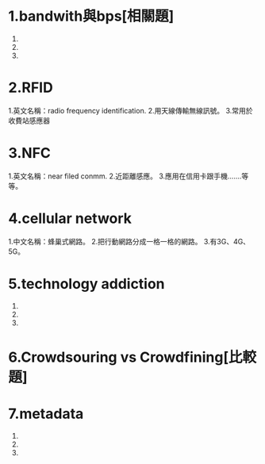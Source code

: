 # 1.bandwith與bps[相關題]
1.
2.
3.
# 2.RFID
1.英文名稱：radio frequency identification.
2.用天線傳輸無線訊號。
3.常用於收費站感應器
# 3.NFC
1.英文名稱：near filed conmm.
2.近距離感應。
3.應用在信用卡跟手機.......等等。
# 4.cellular network
1.中文名稱：蜂巢式網路。
2.把行動網路分成一格一格的網路。
3.有3G、4G、5G。
# 5.technology addiction
1.
2.
3.
# 6.Crowdsouring vs Crowdfining[比較題]
# 7.metadata
1.
2.
3.
